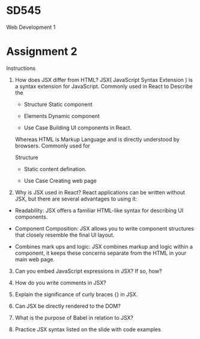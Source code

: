 # SD545

Web Development 1

# Assignment 2

Instructions

1. How does JSX differ from HTML?
   JSX( JavaScript Syntax Extension ) is a syntax extension for JavaScript.
   Commonly used in React to Describe the

   - Structure
     Static component
   - Elements
     Dynamic component

   - Use Case Building UI components in React.

   Whereas HTML is Markup Language and is directly understood by browsers.
   Commonly used for

   Structure

   - Static content defination.

   - Use Case Creating web page

2. Why is JSX used in React?
   React applications can be written without JSX, but there are several advantages to using it:

- Readability: JSX offers a familiar HTML-like syntax for describing UI components.

- Component Composition: JSX allows you to write component structures that closely resemble the final UI layout.
- Combines mark ups and logic: JSX combines markup and logic within a component, it keeps these concerns separate from the HTML in your main web page.

3. Can you embed JavaScript expressions in JSX? If so, how?

4. How do you write comments in JSX?

5. Explain the significance of curly braces {} in JSX.

6. Can JSX be directly rendered to the DOM?

7. What is the purpose of Babel in relation to JSX?

8. Practice JSX syntax listed on the slide with code examples
